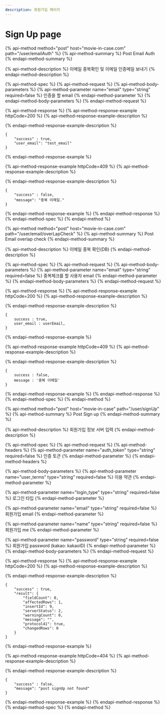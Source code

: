 ```yaml
---
description: 회원가입 페이지
---
```


# Sign Up page

{% api-method method="post" host="movie-in-case.com" path="/user/emailAuth" %}
{% api-method-summary %}
Post Email Auth
{% endapi-method-summary %}

{% api-method-description %}
이메일 중복확인 및 이메일 인증메일 보내기
{% endapi-method-description %}

{% api-method-spec %}
{% api-method-request %}
{% api-method-body-parameters %}
{% api-method-parameter name="email" type="string" required=false %}
인증을 할 email
{% endapi-method-parameter %}
{% endapi-method-body-parameters %}
{% endapi-method-request %}

{% api-method-response %}
{% api-method-response-example httpCode=200 %}
{% api-method-response-example-description %}

{% endapi-method-response-example-description %}

```
{    
    "success" : true,
    "user_email": "test_email"
}
```
{% endapi-method-response-example %}

{% api-method-response-example httpCode=409 %}
{% api-method-response-example-description %}

{% endapi-method-response-example-description %}

```
{    
    "success" : false,
    "message": "중복 이메일."    
}
```
{% endapi-method-response-example %}
{% endapi-method-response %}
{% endapi-method-spec %}
{% endapi-method %}

{% api-method method="post" host="movie-in-case.com" path="/user/email/overLapCheck" %}
{% api-method-summary %}
Post Email overlap check
{% endapi-method-summary %}

{% api-method-description %}
이메일 중복 확인\(DB\)
{% endapi-method-description %}

{% api-method-spec %}
{% api-method-request %}
{% api-method-body-parameters %}
{% api-method-parameter name="email" type="string" required=false %}
중복체크를 할 사용자 email
{% endapi-method-parameter %}
{% endapi-method-body-parameters %}
{% endapi-method-request %}

{% api-method-response %}
{% api-method-response-example httpCode=200 %}
{% api-method-response-example-description %}

{% endapi-method-response-example-description %}

```
{
    success : true,
    user_email : userEmail,
}
```
{% endapi-method-response-example %}

{% api-method-response-example httpCode=409 %}
{% api-method-response-example-description %}

{% endapi-method-response-example-description %}

```
{
    success : false,
    message : '중복 이메일'
}
```
{% endapi-method-response-example %}
{% endapi-method-response %}
{% endapi-method-spec %}
{% endapi-method %}

{% api-method method="post" host="movie-in-case" path="/user/signUp" %}
{% api-method-summary %}
Post Sign up
{% endapi-method-summary %}

{% api-method-description %}
회원가입 정보 서버 입력
{% endapi-method-description %}

{% api-method-spec %}
{% api-method-request %}
{% api-method-headers %}
{% api-method-parameter name="auth\_token" type="string" required=false %}
인증 토큰
{% endapi-method-parameter %}
{% endapi-method-headers %}

{% api-method-body-parameters %}
{% api-method-parameter name="user\_terms" type="string" required=false %}
이용 약관
{% endapi-method-parameter %}

{% api-method-parameter name="login\_type" type="string" required=false %}
로그인 타입
{% endapi-method-parameter %}

{% api-method-parameter name="email" type="string" required=false %}
회원가입 email
{% endapi-method-parameter %}

{% api-method-parameter name="name" type="string" required=false %}
회원가입 me
{% endapi-method-parameter %}

{% api-method-parameter name="password" type="string" required=false %}
회원가입 password \(kakao: kakaoID\)
{% endapi-method-parameter %}
{% endapi-method-body-parameters %}
{% endapi-method-request %}

{% api-method-response %}
{% api-method-response-example httpCode=200 %}
{% api-method-response-example-description %}

{% endapi-method-response-example-description %}

```
{    
    "success" : true,
    "result": {
        "fieldCount": 0,
        "affectedRows": 1,
        "insertId": 9,
        "serverStatus": 2,
        "warningCount": 0,
        "message": "",
        "protocol41": true,
        "changedRows": 0
    }
}    
```
{% endapi-method-response-example %}

{% api-method-response-example httpCode=404 %}
{% api-method-response-example-description %}

{% endapi-method-response-example-description %}

```
{    
    "success" : false,
    "message": "post signUp not found"    
}
```
{% endapi-method-response-example %}
{% endapi-method-response %}
{% endapi-method-spec %}
{% endapi-method %}



